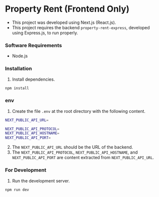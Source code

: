 # Property Rent (Frontend Only)

- This project was developed using Next.js (React.js).
- This project requires the backend <code>property-rent-express</code>, developed using Express.js, to run properly.

### Software Requirements

- Node.js

### Installation

1. Install dependencies.

```bash
npm install
```

### env

1. Create the file <code>.env</code> at the root directory with the following content.

```bash
NEXT_PUBLIC_API_URL=

NEXT_PUBLIC_API_PROTOCOL=
NEXT_PUBLIC_API_HOSTNAME=
NEXT_PUBLIC_API_PORT=
```

2. The <code>NEXT_PUBLIC_API_URL</code> should be the URL of the backend.
3. The <code>NEXT_PUBLIC_API_PROTOCOL</code>, <code>NEXT_PUBLIC_API_HOSTNAME</code>, and <code>NEXT_PUBLIC_API_PORT</code> are content extracted from <code>NEXT_PUBLIC_API_URL</code>.

### For Development

1. Run the development server.

```bash
npm run dev
```

<!-- ### For Production

1. Build the project for production.

```bash
npm run build
```

2. Preview the production build locally.

```bash
npm run preview
``` -->
